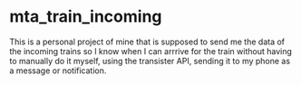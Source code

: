 # mta_train_incoming
This is a personal project of mine that is supposed to send me the data of the incoming trains so I know when I can arrrive for the train without having to manually do it myself, using the transister API, sending it to my phone as a message or notification.
